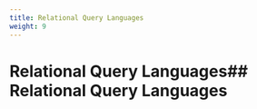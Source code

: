 ```yaml
---
title: Relational Query Languages
weight: 9
---
```


Relational Query Languages## Relational Query Languages
=======
